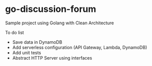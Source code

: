 # go-discussion-forum

Sample project using Golang with Clean Architecture

To do list

* Save data in DynamoDB
* Add serverless configuration (API Gateway, Lambda, DynamoDB)
* Add unit tests
* Abstract HTTP Server using interfaces
